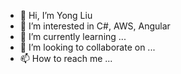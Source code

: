 - 👋 Hi, I’m Yong Liu
- 👀 I’m interested in C#, AWS, Angular
- 🌱 I’m currently learning ...
- 💞️ I’m looking to collaborate on ...
- 📫 How to reach me ...

<!---
yingyyliu/yingyyliu is a ✨ special ✨ repository because its `README.md` (this file) appears on your GitHub profile.
You can click the Preview link to take a look at your changes.
--->
